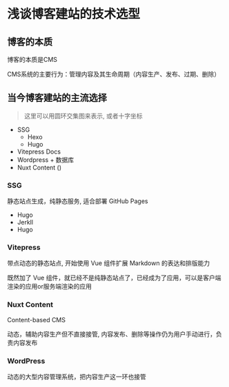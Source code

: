 # 浅谈博客建站的技术选型

## 博客的本质

博客的本质是CMS

CMS系统的主要行为：管理内容及其生命周期（内容生产、发布、过期、删除）

## 当今博客建站的主流选择

> 这里可以用圆环交集图来表示, 或者十字坐标


- SSG
  - Hexo
  - Hugo
- Vitepress Docs
- Wordpress + 数据库
- Nuxt Content ()

### SSG

静态站点生成，纯静态服务, 适合部署 GitHub Pages

- Hugo
- Jerkll
- Hugo

### Vitepress

带点动态的静态站点, 开始使用 Vue 组件扩展 Markdown 的表达和排版能力

既然加了 Vue 组件，就已经不是纯静态站点了，已经成为了应用，可以是客户端渲染的应用or服务端渲染的应用

### Nuxt Content

Content-based CMS

动态，辅助内容生产但不直接接管, 内容发布、删除等操作仍为用户手动进行，负责内容发布

### WordPress

动态的大型内容管理系统，把内容生产这一环也接管


